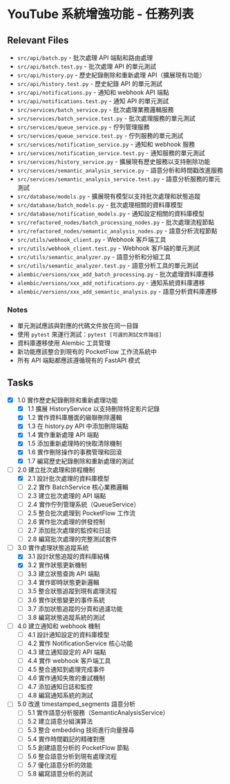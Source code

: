 # YouTube 系統增強功能 - 任務列表

## Relevant Files

- `src/api/batch.py` - 批次處理 API 端點和路由處理
- `src/api/batch.test.py` - 批次處理 API 的單元測試
- `src/api/history.py` - 歷史紀錄刪除和重新處理 API（擴展現有功能）
- `src/api/history.test.py` - 歷史紀錄 API 的單元測試
- `src/api/notifications.py` - 通知和 webhook API 端點
- `src/api/notifications.test.py` - 通知 API 的單元測試
- `src/services/batch_service.py` - 批次處理業務邏輯服務
- `src/services/batch_service.test.py` - 批次處理服務的單元測試
- `src/services/queue_service.py` - 佇列管理服務
- `src/services/queue_service.test.py` - 佇列服務的單元測試
- `src/services/notification_service.py` - 通知和 webhook 服務
- `src/services/notification_service.test.py` - 通知服務的單元測試
- `src/services/history_service.py` - 擴展現有歷史服務以支持刪除功能
- `src/services/semantic_analysis_service.py` - 語意分析和時間戳改進服務
- `src/services/semantic_analysis_service.test.py` - 語意分析服務的單元測試
- `src/database/models.py` - 擴展現有模型以支持批次處理和狀態追蹤
- `src/database/batch_models.py` - 批次處理相關的資料庫模型
- `src/database/notification_models.py` - 通知設定相關的資料庫模型
- `src/refactored_nodes/batch_processing_nodes.py` - 批次處理流程節點
- `src/refactored_nodes/semantic_analysis_nodes.py` - 語意分析流程節點
- `src/utils/webhook_client.py` - Webhook 客戶端工具
- `src/utils/webhook_client.test.py` - Webhook 客戶端的單元測試
- `src/utils/semantic_analyzer.py` - 語意分析和分組工具
- `src/utils/semantic_analyzer.test.py` - 語意分析工具的單元測試
- `alembic/versions/xxx_add_batch_processing.py` - 批次處理資料庫遷移
- `alembic/versions/xxx_add_notifications.py` - 通知系統資料庫遷移
- `alembic/versions/xxx_add_semantic_analysis.py` - 語意分析資料庫遷移

### Notes

- 單元測試應該與對應的代碼文件放在同一目錄
- 使用 `pytest` 來運行測試：`pytest [可選的測試文件路徑]`
- 資料庫遷移使用 Alembic 工具管理
- 新功能應該整合到現有的 PocketFlow 工作流系統中
- 所有 API 端點都應該遵循現有的 FastAPI 模式

## Tasks

- [x] 1.0 實作歷史紀錄刪除和重新處理功能
  - [x] 1.1 擴展 HistoryService 以支持刪除特定影片記錄
  - [x] 1.2 實作資料庫層面的級聯刪除邏輯
  - [x] 1.3 在 history.py API 中添加刪除端點
  - [x] 1.4 實作重新處理 API 端點
  - [x] 1.5 添加重新處理時的快取清除機制
  - [x] 1.6 實作刪除操作的事務管理和回滾
  - [x] 1.7 編寫歷史紀錄刪除和重新處理的測試

- [ ] 2.0 建立批次處理和排程機制
  - [x] 2.1 設計批次處理的資料庫模型
  - [ ] 2.2 實作 BatchService 核心業務邏輯
  - [ ] 2.3 建立批次處理的 API 端點
  - [ ] 2.4 實作佇列管理系統（QueueService）
  - [ ] 2.5 整合批次處理到 PocketFlow 工作流
  - [ ] 2.6 實作批次處理的併發控制
  - [ ] 2.7 添加批次處理的監控和日誌
  - [ ] 2.8 編寫批次處理的完整測試套件

- [ ] 3.0 實作處理狀態追蹤系統
  - [x] 3.1 設計狀態追蹤的資料庫結構
  - [x] 3.2 實作狀態更新機制
  - [ ] 3.3 建立狀態查詢 API 端點
  - [ ] 3.4 實作即時狀態更新邏輯
  - [ ] 3.5 整合狀態追蹤到現有處理流程
  - [ ] 3.6 實作狀態變更的事件系統
  - [ ] 3.7 添加狀態追蹤的分頁和過濾功能
  - [ ] 3.8 編寫狀態追蹤系統的測試

- [ ] 4.0 建立通知和 webhook 機制
  - [ ] 4.1 設計通知設定的資料庫模型
  - [ ] 4.2 實作 NotificationService 核心功能
  - [ ] 4.3 建立通知設定的 API 端點
  - [ ] 4.4 實作 webhook 客戶端工具
  - [ ] 4.5 整合通知到處理完成事件
  - [ ] 4.6 實作通知失敗的重試機制
  - [ ] 4.7 添加通知日誌和監控
  - [ ] 4.8 編寫通知系統的測試

- [ ] 5.0 改進 timestamped_segments 語意分析
  - [ ] 5.1 實作語意分析服務（SemanticAnalysisService）
  - [ ] 5.2 建立語意分組演算法
  - [ ] 5.3 整合 embedding 技術進行向量搜尋
  - [ ] 5.4 實作時間戳記的精確對應
  - [ ] 5.5 創建語意分析的 PocketFlow 節點
  - [ ] 5.6 整合語意分析到現有處理流程
  - [ ] 5.7 優化語意分析的效能
  - [ ] 5.8 編寫語意分析的測試